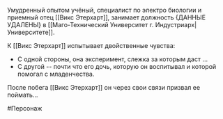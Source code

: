 Умудренный опытом учёный, специалист по электро биологии и приемный отец [[Викс Этерхарт]], занимает должность {ДАННЫЕ УДАЛЕНЫ} в [[Маго-Технический Университет г. Индустриарх|Университете]].

К [[Викс Этерхарт]] испытывает двойственные чувства:
- С одной стороны, она эксперимент, слежка за которым даст ...
- С другой -- почти что его дочь, которую он воспитывал и которой помогал с младенчества.

После побега [[Викс Этерхарт]] он через свои связи призвал ее поймать...


#Персонаж 